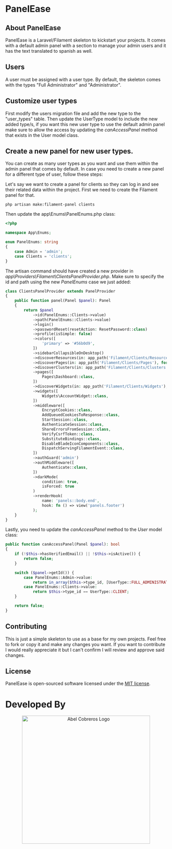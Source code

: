 # PanelEase

## About PanelEase

PanelEase is a Laravel/Filament skeleton to kickstart your projects. It comes with a default admin panel with a section to 
manage your admin users and it has the text translated to spanish as well.

## Users

A user must be assigned with a user type. By default, the skeleton comes with the types "Full Administrator" and "Administrator".

## Customize user types

First modify the users migration file and add the new type to the "user_types" table. Then update the UserType model to include
the new added type/s, if you want this new user type to use the default admin panel make sure to allow the access by updating the
*canAccessPanel* method that exists in the User model class.

## Create a new panel for new user types.

You can create as many user types as you want and use them within the admin panel that comes by default. In case you need to 
create a new panel for a different type of user, follow these steps:

Let's say we want to create a panel for clients so they can log in and see their related data within the project. First we need
to create the Filament panel for that.

```
php artisan make:filament-panel clients
```

Then update the app\Enums\PanelEnums.php class:

```php
<?php

namespace App\Enums;

enum PanelEnums: string
{
    case Admin = 'admin';
    case Clients = 'clients';
}
```

The artisan command should have created a new provider in *app\Providers\Filament\ClientsPanelProvider.php*. Make sure to specify
the id and path using the new _PanelEnums_ case we just added:

```php
class ClientsPanelProvider extends PanelProvider
{
    public function panel(Panel $panel): Panel
    {
        return $panel
            ->id(PanelEnums::Clients->value)
            ->path(PanelEnums::Clients->value)
            ->login()
            ->passwordReset(resetAction: ResetPassword::class)
            ->profile(isSimple: false)
            ->colors([
                'primary' => '#56b0d9',
            ])
            ->sidebarCollapsibleOnDesktop()
            ->discoverResources(in: app_path('Filament/Clients/Resources'), for: 'App\\Filament\\Clients\\Resources')
            ->discoverPages(in: app_path('Filament/Clients/Pages'), for: 'App\\Filament\\Clients\\Pages')
            ->discoverClusters(in: app_path('Filament/Clients/Clusters'), for: 'App\\Filament\\Clients\\Clusters')
            ->pages([
                Pages\Dashboard::class,
            ])
            ->discoverWidgets(in: app_path('Filament/Clients/Widgets'), for: 'App\\Filament\\Clients\\Widgets')
            ->widgets([
                Widgets\AccountWidget::class,
            ])
            ->middleware([
                EncryptCookies::class,
                AddQueuedCookiesToResponse::class,
                StartSession::class,
                AuthenticateSession::class,
                ShareErrorsFromSession::class,
                VerifyCsrfToken::class,
                SubstituteBindings::class,
                DisableBladeIconComponents::class,
                DispatchServingFilamentEvent::class,
            ])
            ->authGuard('admin')
            ->authMiddleware([
                Authenticate::class,
            ])          
            ->darkMode(
                condition: true, 
                isForced: true
            )
            ->renderHook(
                name: 'panels::body.end',
                hook: fn () => view('panels.footer')
            );
    }
}
```

Lastly, you need to update the *canAccessPanel* method to the _User_ model class:

```php
public function canAccessPanel(Panel $panel): bool
{
    if (!$this->hasVerifiedEmail() || !$this->isActive()) {
        return false;
    }

    switch ($panel->getId()) {
        case PanelEnums::Admin->value:
            return in_array($this->type_id, [UserType::FULL_ADMINISTRATOR, UserType::ADMINISTRATOR]);
        case PanelEnums::Clients->value:
            return $this->type_id == UserType::CLIENT;
    }

    return false;
}
```

## Contributing

This is just a simple skeleton to use as a base for my own projects. Feel free to fork or copy it and make any changes you want.
If you want to contribute I would really appreciate it but I can't confirm I will review and approve said changes.

## License

PanelEase is open-sourced software licensed under the [MIT license](https://opensource.org/licenses/MIT).

# Developed By
<p align="center"><a href="https://abelcobreros.com" target="_blank"><img src="https://abelcobreros.com/app/uploads/2024/01/cropped-abel-cobreros-logo-sin-fondo-1.png.webp" width="400" alt="Abel Cobreros Logo"></a></p>

